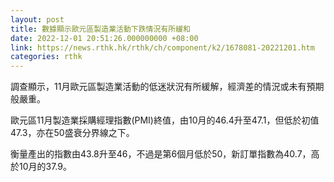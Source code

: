 ```yaml
---
layout: post
title: 數據顯示歐元區製造業活動下跌情況有所緩和
date: 2022-12-01 20:51:26.000000000 +08:00
link: https://news.rthk.hk/rthk/ch/component/k2/1678081-20221201.htm
categories: rthk
---
```


調查顯示，11月歐元區製造業活動的低迷狀況有所緩解，經濟差的情況或未有預期般嚴重。

歐元區11月製造業採購經理指數(PMI)終值，由10月的46.4升至47.1，但低於初值47.3，亦在50盛衰分界線之下。

衡量產出的指數由43.8升至46，不過是第6個月低於50，新訂單指數為40.7，高於10月的37.9。

